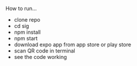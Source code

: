 How to run...
  - clone repo
  - cd sig
  - npm install
  - npm start
  - download expo app from app store or play store
  - scan QR code in terminal
  - see the code working
